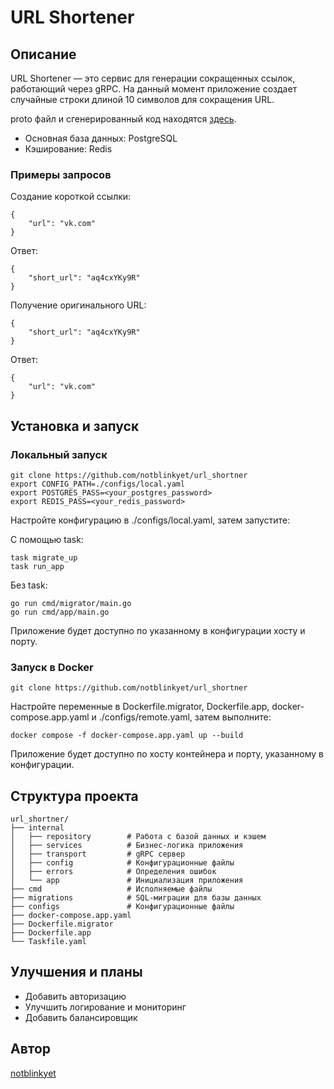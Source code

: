# URL Shortener

## Описание

URL Shortener — это сервис для генерации сокращенных ссылок, работающий через gRPC. На данный момент приложение создает случайные строки длиной 10 символов для сокращения URL.

proto файл и сгенерированный код находятся [здесь](https://github.com/notblinkyet/proto_url_shortner).

- Основная база данных: PostgreSQL
- Кэширование: Redis

### Примеры запросов

Создание короткой ссылки:
```
{
    "url": "vk.com"
}
```
Ответ:
```
{
    "short_url": "aq4cxYKy9R"
}
```
Получение оригинального URL:
```
{
    "short_url": "aq4cxYKy9R"
}
```
Ответ:
```
{
    "url": "vk.com"
}
```

## Установка и запуск

### Локальный запуск
```
git clone https://github.com/notblinkyet/url_shortner
export CONFIG_PATH=./configs/local.yaml
export POSTGRES_PASS=<your_postgres_password>
export REDIS_PASS=<your_redis_password>
```
Настройте конфигурацию в ./configs/local.yaml, затем запустите:

С помощью task:
```
task migrate_up
task run_app
```
Без task:
```
go run cmd/migrator/main.go
go run cmd/app/main.go
```
Приложение будет доступно по указанному в конфигурации хосту и порту.

### Запуск в Docker
```
git clone https://github.com/notblinkyet/url_shortner
```
Настройте переменные в Dockerfile.migrator, Dockerfile.app, docker-compose.app.yaml и ./configs/remote.yaml, затем выполните:
```
docker compose -f docker-compose.app.yaml up --build
```
Приложение будет доступно по хосту контейнера и порту, указанному в конфигурации.

## Структура проекта
```
url_shortner/
├── internal
│   ├── repository        # Работа с базой данных и кэшем
│   ├── services          # Бизнес-логика приложения
│   ├── transport         # gRPC сервер
│   ├── config            # Конфигурационные файлы
│   ├── errors            # Определения ошибок
│   └── app               # Инициализация приложения
├── cmd                   # Исполняемые файлы
├── migrations            # SQL-миграции для базы данных
├── configs               # Конфигурационные файлы
├── docker-compose.app.yaml
├── Dockerfile.migrator
├── Dockerfile.app
└── Taskfile.yaml
```

## Улучшения и планы

- Добавить авторизацию
- Улучшить логирование и мониторинг
- Добавить балансировщик

## Автор
[notblinkyet](https://github.com/notblinkyet)
